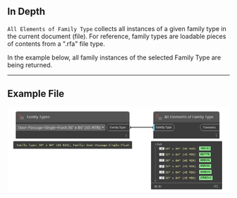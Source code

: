## In Depth
`All Elements of Family Type` collects all instances of a given family type in the current document (file). For reference, family types are loadable pieces of contents from a ".rfa" file type.

In the example below, all family instances of the selected Family Type are being returned.
___
## Example File

![All Elements of Family Type](./DSRevitNodesUI.ElementsOfFamilyType_img.jpg)